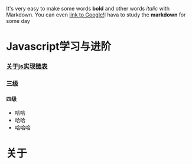 It's very easy to make some words **bold** and other words *italic* with Markdown. You can even [link to Google!](http://baidu.com)I hava to study the **markdown** for some day
# Javascript学习与进阶
### [关于js实现链表](shin.github.io/blog/linklist.md)
        
### 三级
#### 四级

* 哈哈
* 哈哈
* 哈哈哈

# 关于
